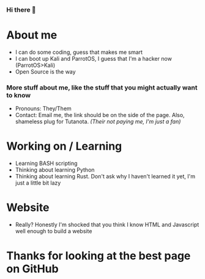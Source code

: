### Hi there 👋

<!--
**munkycool/munkycool** is a ✨ _special_ ✨ repository because its `README.md` (this file) appears on your GitHub profile.

Here are some ideas to get you started:

- 🔭 I’m currently working on ...
- 🌱 I’m currently learning ...
- 👯 I’m looking to collaborate on ...
- 🤔 I’m looking for help with ...
- 💬 Ask me about ...
- 📫 How to reach me: ...
- 😄 Pronouns: ...
- ⚡ Fun fact: ...
-->

# About me

- I can do some coding, guess that makes me smart
- I can boot up Kali and ParrotOS, I guess that I'm a hacker now (ParrotOS>Kali)
- Open Source is the way

### More stuff about me, like the stuff that you might actually want to know

- Pronouns: They/Them
- Contact: Email me, the link should be on the side of the page. Also, shameless plug for Tutanota. *(Their not paying me, I'm just a fan)*

# Working on / Learning 

- Learning BASH scripting
- Thinking about learning Python
- Thinking about learning Rust. Don't ask why I haven't learned it yet, I'm just a little bit lazy

# Website

- Really? Honestly I'm shocked that you think I know HTML and Javascript well enough to build a website

# Thanks for looking at the best page on GitHub
